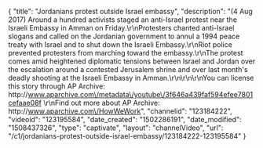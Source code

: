 {
    "title": "Jordanians protest outside Israel embassy",
    "description": "(4 Aug 2017) Around a hundred activists staged an anti-Israel protest near the Israeli Embassy in Amman on Friday.\r\nProtesters chanted anti-Israel slogans and called on the Jordanian government to annul a 1994 peace treaty with Israel and to shut down the Israeli Embassy.\r\nRiot police prevented protesters from marching toward the embassy.\r\nThe protest comes amid heightened diplomatic tensions between Israel and Jordan over the escalation around a contested Jerusalem shrine and over last month's deadly shooting at the Israeli Embassy in Amman.\r\n\r\n\r\nYou can license this story through AP Archive: http:\/\/www.aparchive.com\/metadata\/youtube\/3f646a439faf594efee7801cefaae08f \r\nFind out more about AP Archive: http:\/\/www.aparchive.com\/HowWeWork",
    "channelid": "123184222",
    "videoid": "123195584",
    "date_created": "1502286191",
    "date_modified": "1508437326",
    "type": "captivate",
    "layout": "channelVideo",
    "url": "\/c1\/jordanians-protest-outside-israel-embassy\/123184222-123195584"
}